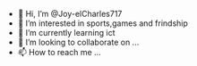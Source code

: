 - 👋 Hi, I’m @Joy-elCharles717
- 👀 I’m interested in sports,games and frindship
- 🌱 I’m currently learning ict
- 💞️ I’m looking to collaborate on ...
- 📫 How to reach me ...

<!---
Joy-elCharles717/Joy-elCharles717 is a ✨ special ✨ repository because its `README.md` (this file) appears on your GitHub profile.
You can click the Preview link to take a look at your changes.
--->
